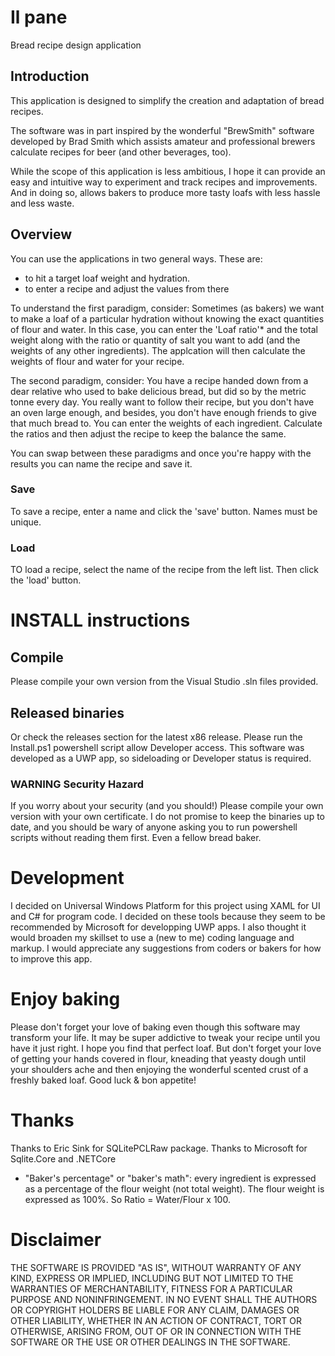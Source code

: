 # Il pane
Bread recipe design application

## Introduction
This application is designed to simplify the creation and adaptation of bread recipes.

The software was in part inspired by the wonderful "BrewSmith" software developed by Brad Smith which assists amateur and professional brewers calculate recipes for beer (and other beverages, too).

While the scope of this application is less ambitious, I hope it can provide an easy and intuitive way to experiment and track recipes and improvements.  And in doing so, allows bakers to produce more tasty loafs with less hassle and less waste.

## Overview

You can use the applications in two general ways.  These are:
- to hit a target loaf weight and hydration.
- to enter a recipe and adjust the values from there

To understand the first paradigm, consider:
  Sometimes (as bakers) we want to make a loaf of a particular hydration without knowing the exact quantities of flour and water.  In this case, you can enter the 'Loaf ratio'* and the total weight along with the ratio or quantity of salt you want to add (and the weights of any other ingredients).  The applcation will then calculate the weights of flour and water for your recipe.
  
The second paradigm, consider:
  You have a recipe handed down from a dear relative who used to bake delicious bread, but did so by the metric tonne every day.  You really want to follow their recipe, but you don't have an oven large enough, and besides, you don't have enough friends to give that much bread to.  You can enter the weights of each ingredient.  Calculate the ratios and then adjust the recipe to keep the balance the same.
  
You can swap between these paradigms and once you're happy with the results you can name the recipe and save it.

### Save 
To save a recipe, enter a name and click the 'save' button.  Names must be unique.

### Load
TO load a recipe, select the name of the recipe from the left list.  Then click the 'load' button.

# INSTALL instructions

## Compile
Please compile your own version from the Visual Studio .sln files provided.  

## Released binaries
Or check the releases section for the latest x86 release. Please run the Install.ps1 powershell script allow Developer access.  This software was developed as a UWP app, so sideloading or Developer status is required.   

### WARNING Security Hazard
If you worry about your security (and you should!) Please compile your own version with your own certificate.  I do not promise to keep the binaries up to date, and you should be wary of anyone asking you to run powershell scripts without reading them first.  Even a fellow bread baker.

# Development
I decided on Universal Windows Platform for this project using XAML for UI and C# for program code.  I decided on these tools because they seem to be recommended by Microsoft for developping
UWP apps.  I also thought it would broaden my skillset to use a (new to me) coding language and markup.  I would appreciate any suggestions from coders or bakers for how to improve this app.

# Enjoy baking
Please don't forget your love of baking even though this software may transform your life.  It may be super addictive to tweak your recipe until you have it just right.  I hope you find that perfect loaf.  But don't forget your love of getting your hands covered in flour, kneading that yeasty dough until your shoulders ache and then enjoying the wonderful scented crust of a freshly baked loaf.  Good luck & bon appetite!

# Thanks
Thanks to Eric Sink for SQLitePCLRaw package.
Thanks to Microsoft for Sqlite.Core and .NETCore

* "Baker's percentage" or "baker's math": every ingredient is expressed as a percentage of the flour weight (not total weight). The flour weight is expressed as 100%.  So Ratio = Water/Flour x 100.

# Disclaimer

THE SOFTWARE IS PROVIDED "AS IS", WITHOUT WARRANTY OF ANY KIND, EXPRESS OR IMPLIED, INCLUDING BUT NOT LIMITED TO THE WARRANTIES OF MERCHANTABILITY, FITNESS FOR A PARTICULAR PURPOSE AND NONINFRINGEMENT. IN NO EVENT SHALL THE AUTHORS OR COPYRIGHT HOLDERS BE LIABLE FOR ANY CLAIM, DAMAGES OR OTHER LIABILITY, WHETHER IN AN ACTION OF CONTRACT, TORT OR OTHERWISE, ARISING FROM, OUT OF OR IN CONNECTION WITH THE SOFTWARE OR THE USE OR OTHER DEALINGS IN THE SOFTWARE.
